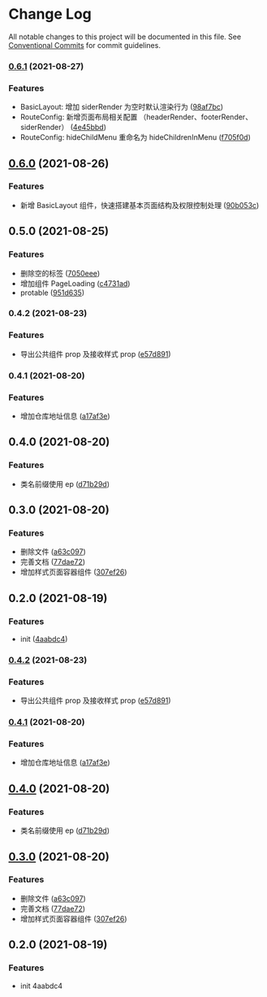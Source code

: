 # Change Log

All notable changes to this project will be documented in this file. See [Conventional Commits](https://conventionalcommits.org) for commit guidelines.

### [0.6.1](https://github.com/vip-frondend/react-components/compare/@epeejs/pro-layout@0.5.0...@epeejs/pro-layout@0.6.1) (2021-08-27)

### Features

- BasicLayout: 增加 siderRender 为空时默认渲染行为 ([98af7bc](https://github.com/vip-frondend/react-components/commit/98af7bc928943303a581403344f6ae27d1de7d3a))
- RouteConfig: 新增页面布局相关配置 （headerRender、footerRender、siderRender） ([4e45bbd](https://github.com/vip-frondend/react-components/commit/4e45bbdc29233f3cef889155cafd562b78349bce))
- RouteConfig: hideChildMenu 重命名为 hideChildrenInMenu ([f705f0d](https://github.com/vip-frondend/react-components/commit/f705f0d03ba7c7f1c8b803afe8267d6783f15ca0))

## [0.6.0](https://github.com/vip-frondend/react-components/compare/@epeejs/pro-layout@0.5.0...@epeejs/pro-layout@0.6.0) (2021-08-26)

### Features

- 新增 BasicLayout 组件，快速搭建基本页面结构及权限控制处理 ([90b053c](https://github.com/vip-frondend/react-components/commit/90b053cc16e9fed3c9309c2b89ffae20a423bb8b))

## 0.5.0 (2021-08-25)

### Features

- 删除空的标签 ([7050eee](https://github.com/vip-frondend/react-components/commit/7050eee6bd414cf0d2280ca39526c74ce2d13d17))
- 增加组件 PageLoading ([c4731ad](https://github.com/vip-frondend/react-components/commit/c4731adb77f9b37f3b3cc45939d4fcd7d20e6bef))
- protable ([951d635](https://github.com/vip-frondend/react-components/commit/951d6353d7ef2b432d7042b46d22411f5fc87c80))

### 0.4.2 (2021-08-23)

### Features

- 导出公共组件 prop 及接收样式 prop ([e57d891](https://github.com/vip-frondend/react-components/commit/e57d89127a956dee2574e85e2928a06480eb144a))

### 0.4.1 (2021-08-20)

### Features

- 增加仓库地址信息 ([a17af3e](https://github.com/vip-frondend/react-components/commit/a17af3e313a23fce10e1e8edbb20b24d31670cfd))

## 0.4.0 (2021-08-20)

### Features

- 类名前缀使用 ep ([d71b29d](https://github.com/vip-frondend/react-components/commit/d71b29d099c41af70af007be96b86f2b30ad2843))

## 0.3.0 (2021-08-20)

### Features

- 删除文件 ([a63c097](https://github.com/vip-frondend/react-components/commit/a63c09721c346b5646b19b54c7a0bfd7cc8653a9))
- 完善文档 ([77dae72](https://github.com/vip-frondend/react-components/commit/77dae721a2b5383828112ad3559718c4ccc4eaaf))
- 增加样式页面容器组件 ([307ef26](https://github.com/vip-frondend/react-components/commit/307ef260e4648667aebe617911966401132fbf4a))

## 0.2.0 (2021-08-19)

### Features

- init ([4aabdc4](https://github.com/vip-frondend/react-components/commit/4aabdc4521fffd530ff4d5f7b47ec7b71ee962d7))

### [0.4.2](https://github.com/vip-frondend/react-components/compare/v0.4.1...v0.4.2) (2021-08-23)

### Features

- 导出公共组件 prop 及接收样式 prop ([e57d891](https://github.com/vip-frondend/react-components/commit/e57d89127a956dee2574e85e2928a06480eb144a))

### [0.4.1](https://github.com/vip-frondend/react-components/compare/v0.4.0...v0.4.1) (2021-08-20)

### Features

- 增加仓库地址信息 ([a17af3e](https://github.com/vip-frondend/react-components/commit/a17af3e313a23fce10e1e8edbb20b24d31670cfd))

## [0.4.0](https://github.com/vip-frondend/epeejs/compare/v0.3.0...v0.4.0) (2021-08-20)

### Features

- 类名前缀使用 ep ([d71b29d](https://github.com/vip-frondend/epeejs/commit/d71b29d099c41af70af007be96b86f2b30ad2843))

## [0.3.0](https://github.com/vip-frondend/epeejs/compare/v0.2.0...v0.3.0) (2021-08-20)

### Features

- 删除文件 ([a63c097](https://github.com/vip-frondend/epeejs/commit/a63c09721c346b5646b19b54c7a0bfd7cc8653a9))
- 完善文档 ([77dae72](https://github.com/vip-frondend/epeejs/commit/77dae721a2b5383828112ad3559718c4ccc4eaaf))
- 增加样式页面容器组件 ([307ef26](https://github.com/vip-frondend/epeejs/commit/307ef260e4648667aebe617911966401132fbf4a))

## 0.2.0 (2021-08-19)

### Features

- init 4aabdc4
